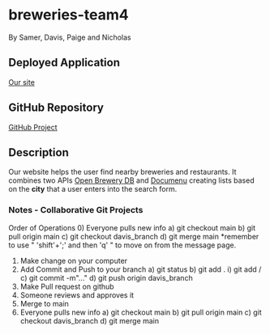 # breweries-team4
By Samer, Davis, Paige and Nicholas

## Deployed Application
[Our site](https://nicholasheld.github.io/breweries-team4/)

## GitHub Repository
[GitHub Project](https://github.com/nicholasheld/breweries-team4)

## Description
Our website helps the user find nearby breweries and restaurants. It combines two APIs [Open Brewery DB](https://www.openbrewerydb.org/) and [Documenu](https://documenu.com/) creating lists based on the **city** that a user enters into the search form. 

### Notes - Collaborative Git Projects
Order of Operations
0) Everyone pulls new info
    a) git checkout main 
    b) git pull origin main
    c) git checkout davis_branch
    d) git merge main
        *remember to use " 'shift'+';' and then 'q' " to move on from the message page.
1) Make change on your computer
2) Add Commit and Push to your branch 
    a) git status
    b) git add .
        i) git add /
    c) git commit -m"..."
    d) git push origin davis_branch
3) Make Pull request on github
4) Someone reviews and approves it
5) Merge to main
6) Everyone pulls new info
    a) git checkout main 
    b) git pull origin main
    c) git checkout davis_branch
    d) git merge main
